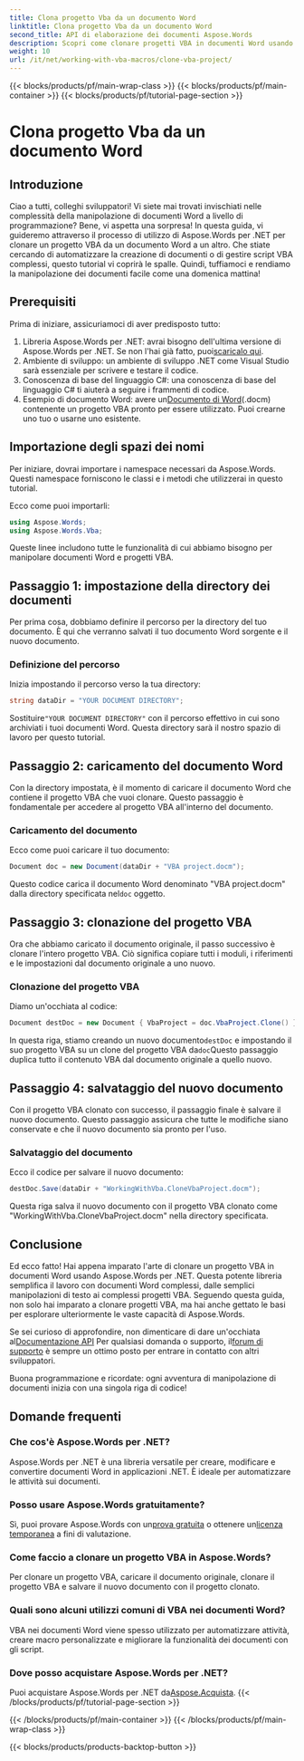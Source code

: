 ```yaml
---
title: Clona progetto Vba da un documento Word
linktitle: Clona progetto Vba da un documento Word
second_title: API di elaborazione dei documenti Aspose.Words
description: Scopri come clonare progetti VBA in documenti Word usando Aspose.Words per .NET. Segui la nostra guida passo dopo passo per una manipolazione fluida dei documenti!
weight: 10
url: /it/net/working-with-vba-macros/clone-vba-project/
---
```


{{< blocks/products/pf/main-wrap-class >}}
{{< blocks/products/pf/main-container >}}
{{< blocks/products/pf/tutorial-page-section >}}

# Clona progetto Vba da un documento Word


## Introduzione

Ciao a tutti, colleghi sviluppatori! Vi siete mai trovati invischiati nelle complessità della manipolazione di documenti Word a livello di programmazione? Bene, vi aspetta una sorpresa! In questa guida, vi guideremo attraverso il processo di utilizzo di Aspose.Words per .NET per clonare un progetto VBA da un documento Word a un altro. Che stiate cercando di automatizzare la creazione di documenti o di gestire script VBA complessi, questo tutorial vi coprirà le spalle. Quindi, tuffiamoci e rendiamo la manipolazione dei documenti facile come una domenica mattina!

## Prerequisiti

Prima di iniziare, assicuriamoci di aver predisposto tutto:

1.  Libreria Aspose.Words per .NET: avrai bisogno dell'ultima versione di Aspose.Words per .NET. Se non l'hai già fatto, puoi[scaricalo qui](https://releases.aspose.com/words/net/).
2. Ambiente di sviluppo: un ambiente di sviluppo .NET come Visual Studio sarà essenziale per scrivere e testare il codice.
3. Conoscenza di base del linguaggio C#: una conoscenza di base del linguaggio C# ti aiuterà a seguire i frammenti di codice.
4.  Esempio di documento Word: avere un[Documento di Word](https://github.com/aspose-words/Aspose.Words-for-.NET/raw/99ba2a2d8b5d650deb40106225f383376b8b4bc6/Examples/Data/VBA%20project.docm)(.docm) contenente un progetto VBA pronto per essere utilizzato. Puoi crearne uno tuo o usarne uno esistente.

## Importazione degli spazi dei nomi

Per iniziare, dovrai importare i namespace necessari da Aspose.Words. Questi namespace forniscono le classi e i metodi che utilizzerai in questo tutorial.

Ecco come puoi importarli:

```csharp
using Aspose.Words;
using Aspose.Words.Vba;
```

Queste linee includono tutte le funzionalità di cui abbiamo bisogno per manipolare documenti Word e progetti VBA.

## Passaggio 1: impostazione della directory dei documenti

Per prima cosa, dobbiamo definire il percorso per la directory del tuo documento. È qui che verranno salvati il tuo documento Word sorgente e il nuovo documento.

### Definizione del percorso

Inizia impostando il percorso verso la tua directory:

```csharp
string dataDir = "YOUR DOCUMENT DIRECTORY";
```

 Sostituire`"YOUR DOCUMENT DIRECTORY"` con il percorso effettivo in cui sono archiviati i tuoi documenti Word. Questa directory sarà il nostro spazio di lavoro per questo tutorial.

## Passaggio 2: caricamento del documento Word

Con la directory impostata, è il momento di caricare il documento Word che contiene il progetto VBA che vuoi clonare. Questo passaggio è fondamentale per accedere al progetto VBA all'interno del documento.

### Caricamento del documento

Ecco come puoi caricare il tuo documento:

```csharp
Document doc = new Document(dataDir + "VBA project.docm");
```

Questo codice carica il documento Word denominato "VBA project.docm" dalla directory specificata nel`doc` oggetto.

## Passaggio 3: clonazione del progetto VBA

Ora che abbiamo caricato il documento originale, il passo successivo è clonare l'intero progetto VBA. Ciò significa copiare tutti i moduli, i riferimenti e le impostazioni dal documento originale a uno nuovo.

### Clonazione del progetto VBA

Diamo un'occhiata al codice:

```csharp
Document destDoc = new Document { VbaProject = doc.VbaProject.Clone() };
```

 In questa riga, stiamo creando un nuovo documento`destDoc` e impostando il suo progetto VBA su un clone del progetto VBA da`doc`Questo passaggio duplica tutto il contenuto VBA dal documento originale a quello nuovo.

## Passaggio 4: salvataggio del nuovo documento

Con il progetto VBA clonato con successo, il passaggio finale è salvare il nuovo documento. Questo passaggio assicura che tutte le modifiche siano conservate e che il nuovo documento sia pronto per l'uso.

### Salvataggio del documento

Ecco il codice per salvare il nuovo documento:

```csharp
destDoc.Save(dataDir + "WorkingWithVba.CloneVbaProject.docm");
```

Questa riga salva il nuovo documento con il progetto VBA clonato come "WorkingWithVba.CloneVbaProject.docm" nella directory specificata.

## Conclusione

Ed ecco fatto! Hai appena imparato l'arte di clonare un progetto VBA in documenti Word usando Aspose.Words per .NET. Questa potente libreria semplifica il lavoro con documenti Word complessi, dalle semplici manipolazioni di testo ai complessi progetti VBA. Seguendo questa guida, non solo hai imparato a clonare progetti VBA, ma hai anche gettato le basi per esplorare ulteriormente le vaste capacità di Aspose.Words.

 Se sei curioso di approfondire, non dimenticare di dare un'occhiata al[Documentazione API](https://reference.aspose.com/words/net/) Per qualsiasi domanda o supporto, il[forum di supporto](https://forum.aspose.com/c/words/8) è sempre un ottimo posto per entrare in contatto con altri sviluppatori.

Buona programmazione e ricordate: ogni avventura di manipolazione di documenti inizia con una singola riga di codice!

## Domande frequenti

### Che cos'è Aspose.Words per .NET?  
Aspose.Words per .NET è una libreria versatile per creare, modificare e convertire documenti Word in applicazioni .NET. È ideale per automatizzare le attività sui documenti.

### Posso usare Aspose.Words gratuitamente?  
 Sì, puoi provare Aspose.Words con un[prova gratuita](https://releases.aspose.com/) o ottenere un[licenza temporanea](https://purchase.aspose.com/temporary-license/) a fini di valutazione.

### Come faccio a clonare un progetto VBA in Aspose.Words?  
Per clonare un progetto VBA, caricare il documento originale, clonare il progetto VBA e salvare il nuovo documento con il progetto clonato.

### Quali sono alcuni utilizzi comuni di VBA nei documenti Word?  
VBA nei documenti Word viene spesso utilizzato per automatizzare attività, creare macro personalizzate e migliorare la funzionalità dei documenti con gli script.

### Dove posso acquistare Aspose.Words per .NET?  
 Puoi acquistare Aspose.Words per .NET da[Aspose.Acquista](https://purchase.aspose.com/buy).
{{< /blocks/products/pf/tutorial-page-section >}}

{{< /blocks/products/pf/main-container >}}
{{< /blocks/products/pf/main-wrap-class >}}

{{< blocks/products/products-backtop-button >}}
